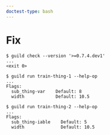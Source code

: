 ```yaml
---
doctest-type: bash
---
```


# Fix

    $ guild check --version '>=0.7.4.dev1'
    ...
    <exit 0>

    $ guild run train-thing-1 --help-op
    ...
    Flags:
      sub_thing-var    Default: 8
      width            Default: 10.5

    $ guild run train-thing-2 --help-op
    ...
    Flags:
      sub_thing-iable    Default: 5
      width              Default: 10.5
